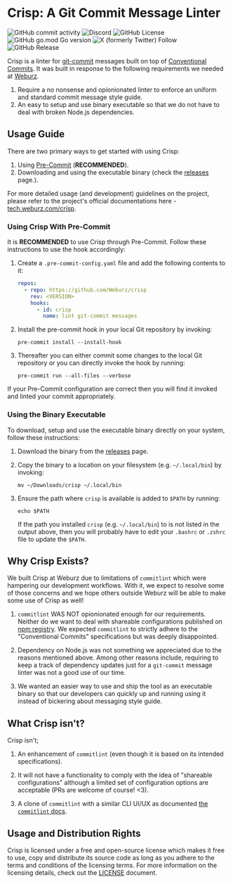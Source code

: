 # Crisp: A Git Commit Message Linter

<!-- prettier-ignore-start -->
![GitHub commit activity](https://img.shields.io/github/commit-activity/w/Weburz/crisp) ![Discord](https://img.shields.io/discord/1259044007342772256) ![GitHub License](https://img.shields.io/github/license/Weburz/crisp)
![GitHub go.mod Go version](https://img.shields.io/github/go-mod/go-version/Weburz/crisp)
![X (formerly Twitter) Follow](https://img.shields.io/twitter/follow/weburz)
![GitHub Release](https://img.shields.io/github/v/release/Weburz/crisp)
<!-- prettier-ignore-end -->

Crisp is a linter for [git-commit](https://git-scm.com/docs/git-commit) messages
built on top of [Conventional Commits](https://www.conventionalcommits.org). It
was built in response to the following requirements we needed at
[Weburz](https://weburz.com).

1. Require a no nonsense and opionionated linter to enforce an uniform and
   standard commit message style guide.
2. An easy to setup and use binary executable so that we do not have to deal
   with broken Node.js dependencies.

## Usage Guide

There are two primary ways to get started with using Crisp:

1. Using [Pre-Commit](https://pre-commit.com) (**RECOMMENDED**).
2. Downloading and using the executable binary (check the [releases](./releases)
   page.).

For more detailed usage (and development) guidelines on the project, please
refer to the project's official documentations here -
[tech.weburz.com/crisp](https://tech.weburz.com/crisp).

### Using Crisp With Pre-Commit

It is **RECOMMENDED** to use Crisp through Pre-Commit. Follow these instructions
to use the hook accordingly:

1. Create a `.pre-commit-config.yaml` file and add the following contents to it:

   ```yaml
   repos:
     - repo: https://github.com/Weburz/crisp
       rev: <VERSION>
       hooks:
         - id: crisp
           name: lint git-commit messages
   ```

2. Install the pre-commit hook in your local Git repository by invoking:

   ```console
   pre-commit install --install-hook
   ```

3. Thereafter you can either commit some changes to the local Git repository or
   you can directly invoke the hook by running:

   ```console
   pre-commit run --all-files --verbose
   ```

If your Pre-Commit configuration are correct then you will find it invoked and
linted your commit appropriately.

### Using the Binary Executable

To download, setup and use the executable binary directly on your system, follow
these instructions:

1. Download the binary from the [releases](./releases) page.
2. Copy the binary to a location on your filesystem (e.g. `~/.local/bin`) by
   invoking:

   ```console
   mv ~/Downloads/crisp ~/.local/bin
   ```

3. Ensure the path where `crisp` is available is added to `$PATH` by running:

   ```console
   echo $PATH
   ```

   If the path you installed `crisp` (e.g. `~/.local/bin`) to is not listed in
   the output above, then you will probably have to edit your `.bashrc` or
   `.zshrc` file to update the `$PATH`.

## Why Crisp Exists?

We built Crisp at Weburz due to limitations of `commitlint` which were hampering
our development workflows. With it, we expect to resolve some of those concerns
and we hope others outside Weburz will be able to make some use of Crisp as
well!

1. `commitlint` WAS NOT opionionated enough for our requirements. Neither do we
   want to deal with shareable configurations published on
   [npm registry](https://www.npmjs.com). We expected `commitlint` to strictly
   adhere to the "Conventional Commits" specifications but was deeply
   disappointed.

2. Dependency on Node.js was not something we appreciated due to the reasons
   mentioned above. Among other reasons include, requiring to keep a track of
   dependency updates just for a `git-commit` message linter was not a good use
   of our time.

3. We wanted an easier way to use and ship the tool as an executable binary so
   that our developers can quickly up and running using it instead of bickering
   about messaging style guide.

## What Crisp isn't?

Crisp isn't;

1. An enhancement of `commitlint` (even though it is based on its intended
   specifications).

2. It will not have a functionality to comply with the idea of "shareable
   configurations" although a limited set of configuration options are
   acceptable (PRs are welcome of course! <3).

3. A clone of `commitlint` with a similar CLI UI/UX as documented
   [the `commitlint` docs](https://commitlint.js.org/reference/cli.html).

## Usage and Distribution Rights

Crisp is licensed under a free and open-source license which makes it free to
use, copy and distribute its source code as long as you adhere to the terms and
conditions of the licensing terms. For more information on the licensing
details, check out the [LICENSE](./LICENSE) document.
